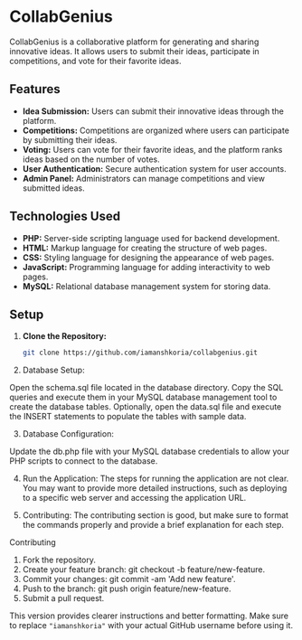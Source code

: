 # CollabGenius

CollabGenius is a collaborative platform for generating and sharing innovative ideas. It allows users to submit their ideas, participate in competitions, and vote for their favorite ideas.

## Features

- **Idea Submission:** Users can submit their innovative ideas through the platform.
- **Competitions:** Competitions are organized where users can participate by submitting their ideas.
- **Voting:** Users can vote for their favorite ideas, and the platform ranks ideas based on the number of votes.
- **User Authentication:** Secure authentication system for user accounts.
- **Admin Panel:** Administrators can manage competitions and view submitted ideas.

## Technologies Used

- **PHP:** Server-side scripting language used for backend development.
- **HTML:** Markup language for creating the structure of web pages.
- **CSS:** Styling language for designing the appearance of web pages.
- **JavaScript:** Programming language for adding interactivity to web pages.
- **MySQL:** Relational database management system for storing data.

## Setup

1. **Clone the Repository:**
   ```bash
   git clone https://github.com/iamanshkoria/collabgenius.git


2. Database Setup:

Open the schema.sql file located in the database directory.
Copy the SQL queries and execute them in your MySQL database management tool to create the database tables.
Optionally, open the data.sql file and execute the INSERT statements to populate the tables with sample data.

3. Database Configuration:

Update the db.php file with your MySQL database credentials to allow your PHP scripts to connect to the database.


4. Run the Application: The steps for running the application are not clear. You may want to provide more detailed instructions, such as deploying to a specific web server and accessing the application URL.


5. Contributing: The contributing section is good, but make sure to format the commands properly and provide a brief explanation for each step.

Contributing
1. Fork the repository.
2. Create your feature branch: git checkout -b feature/new-feature.
3. Commit your changes: git commit -am 'Add new feature'.
4. Push to the branch: git push origin feature/new-feature.
5. Submit a pull request.



This version provides clearer instructions and better formatting. Make sure to replace `"iamanshkoria"` with your actual GitHub username before using it.



